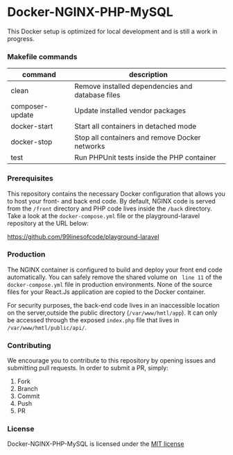 # Docker-NGINX-PHP-MySQL
This Docker setup is optimized for local development and is still a work in progress.

### Makefile commands
| command         | description                                      |
| --              | --                                               |
| clean           | Remove installed dependencies and database files |
| composer-update | Update installed vendor packages                 |
| docker-start    | Start all containers in detached mode            |
| docker-stop     | Stop all containers and remove Docker networks   |
| test            | Run PHPUnit tests inside the PHP container       |

### Prerequisites
This repository contains the necessary Docker configuration that allows you to host your front- and back end code. By default, NGINX code is served from the `/front` directory and PHP code lives inside the `/back` directory. Take a look at the `docker-compose.yml` file or the playground-laravel repository at the URL below:

https://github.com/99linesofcode/playground-laravel

### Production
The NGINX container is configured to build and deploy your front end code automatically. You can safely remove the shared volume on ` line 11` of the `docker-compose.yml` file in production environments. None of the source files for your React.Js application are copied to the Docker container.

For security purposes, the back-end code lives in an inaccessible location on the server,outside the public directory (`/var/www/hmtl/app`). It can only be accessed through the exposed `index.php` file that lives in `/var/www/hmtl/public/api/`.

### Contributing
We encourage you to contribute to this repository by opening issues and submitting pull requests. In order to submit a PR, simply:

1. Fork 
1. Branch
1. Commit
1. Push
1. PR

### License

Docker-NGINX-PHP-MySQL is licensed under the [MIT license](https://opensource.org/licenses/MIT)
